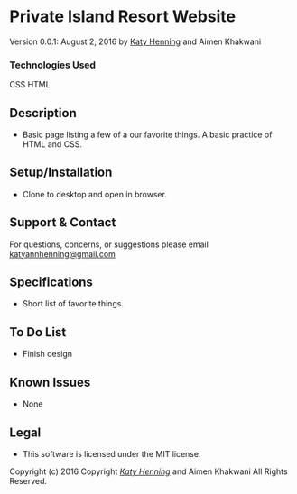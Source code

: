 # Private Island Resort Website
Version 0.0.1: August 2, 2016
by [Katy Henning](https://katycodes.github.io/portfolio) and Aimen Khakwani

### Technologies Used
CSS HTML

## Description
* Basic page listing a few of a our favorite things. A basic practice of HTML and CSS.

## Setup/Installation

* Clone to desktop and open in browser.

## Support & Contact
For questions, concerns, or suggestions please email katyannhenning@gmail.com

## Specifications
* Short list of favorite things.

## To Do List
* Finish design

## Known Issues
* None

## Legal
* This software is licensed under the MIT license.


Copyright (c) 2016 Copyright _[Katy Henning](https://katycodes.github.io/portfolio)_  and Aimen Khakwani All Rights Reserved.
